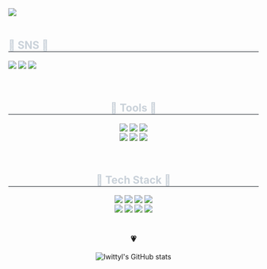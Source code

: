 <div width="1000" height="250" style="object-fit: cover">
    <img src="https://postfiles.pstatic.net/MjAyNDAyMDhfMTMz/MDAxNzA3MzI1MjMxNTkx.KAf2iCjMG9bNdWEj2_LyjVb9vlKwwWMyLWNypoihHnAg.r5WHaWzPuLD3I_SmaMb1QKyi2fJ4OJ58BEXHT7h5O5gg.JPEG.mercury0502/tulip_wallpaper_mobile.jpg?type=w966">
</div>
<br>
    <h2 style="border-bottom: 1px solid #21262d; color: #c9d1d9;">🐤 SNS 🐤</h2>
      <a href="https://0witty0.tistory.com/" target="_blank"><img src="https://img.shields.io/badge/Tistory-ffdddd?style=flat-square&logo=Tistory&logoColor=white"/></a>
      <a href="https://www.instagram.com/_witty._0/" target="_blank"><img src="https://img.shields.io/badge/Instagram-ffe5dd?style=flat-square&logo=Instagram&logoColor=white"/></a>
      <a href="mailto:mercury0502@dgu.ac.kr"><img src="https://img.shields.io/badge/Gmail-ffeedd?style=flat-square&logo=Gmail&logoColor=white&link=mercury0502@dgu.ac.kr"/></a>
<br>
<br>
<br>
<div align="center">
    <h2 style="border-bottom: 1px solid #21262d; color: #c9d1d9;">🍒 Tools 🍒</h2>
    <div align="center">
      <img src="https://img.shields.io/badge/Notion-fff6dd?style=flat-square&logo=notion&logoColor=white"/></a>
      <img src="https://img.shields.io/badge/Slack-f6ffdd?style=flat-square&logo=slack&logoColor=white"/></a>
      <img src="https://img.shields.io/badge/Discord-eeffdd?style=flat-square&logo=discord&logoColor=white"/></a>
      <br>  
      <img src="https://img.shields.io/badge/Git-ddf6ff?style=flat-square&logo=Git&logoColor=white"/></a>
      <img src="https://img.shields.io/badge/Github-ddeeff?style=flat-square&logo=Github&logoColor=white"/></a>
      <img src="https://img.shields.io/badge/VSCode-dde5ff?style=flat-square&logo=visualstudiocode&logoColor=white"/></a>
    </div>
<br>
<br>
<div align="center">
    <h2 style="border-bottom: 1px solid #21262d; color: #c9d1d9;">🍊 Tech Stack 🍊</h2>
    <div align="center">
      <img src="https://img.shields.io/badge/Python-ddddff?style=flat-square&logo=Python&logoColor=white"/></a>
      <img src="https://img.shields.io/badge/C++-e5ddff?style=flat-square&logo=C++&logoColor=white"/></a>
      <img src="https://img.shields.io/badge/HTML5-ddddff?style=flat-square&logo=HTML5&logoColor=white"/></a>
        <img src="https://img.shields.io/badge/React-eeddff?style=flat-square&logo=React&logoColor=white"/></a>
      <br>
      <img src="https://img.shields.io/badge/Java-eeddff?style=flat-square&logo=Java&logoColor=white"/></a>
      <img src="https://img.shields.io/badge/C-f6ddff?style=flat-square&logo=C&logoColor=white"/></a>
      <img src="https://img.shields.io/badge/CSS-eeddff?style=flat-square&logo=CSS&logoColor=white"/></a>
        <img src="https://img.shields.io/badge/Javascript-eeddff?style=flat-square&logo=Javascript&logoColor=white"/></a>
      </div>
<br>
<h3 align="center">💗 </h3>

![lwittyl's GitHub stats](https://github-readme-stats.vercel.app/api?username=lwittyl&show_icons=true&theme=shadow_red)

</div>
